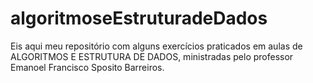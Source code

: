 # algoritmoseEstruturadeDados
Eis aqui meu repositório com alguns exercícios praticados em aulas de ALGORITMOS E ESTRUTURA DE DADOS, ministradas pelo professor Emanoel Francisco Sposito Barreiros.
